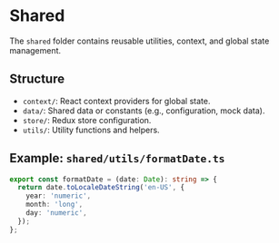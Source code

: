 # Shared
The `shared` folder contains reusable utilities, context, and global state management.

## Structure
- `context/`: React context providers for global state.
- `data/`: Shared data or constants (e.g., configuration, mock data).
- `store/`: Redux store configuration.
- `utils/`: Utility functions and helpers.

## Example: `shared/utils/formatDate.ts`
```typescript
export const formatDate = (date: Date): string => {
  return date.toLocaleDateString('en-US', {
    year: 'numeric',
    month: 'long',
    day: 'numeric',
  });
};